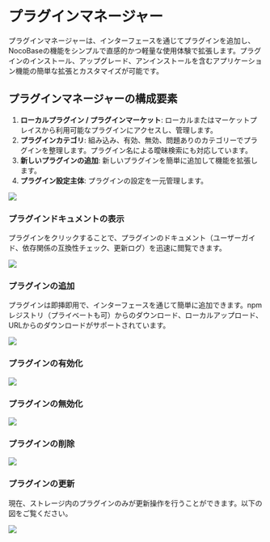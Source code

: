 # プラグインマネージャー

プラグインマネージャーは、インターフェースを通じてプラグインを追加し、NocoBaseの機能をシンプルで直感的かつ軽量な使用体験で拡張します。プラグインのインストール、アップグレード、アンインストールを含むアプリケーション機能の簡単な拡張とカスタマイズが可能です。

## プラグインマネージャーの構成要素

1. **ローカルプラグイン / プラグインマーケット**: ローカルまたはマーケットプレイスから利用可能なプラグインにアクセスし、管理します。
2. **プラグインカテゴリ**: 組み込み、有効、無効、問題ありのカテゴリーでプラグインを整理します。プラグイン名による曖昧検索にも対応しています。
3. **新しいプラグインの追加**: 新しいプラグインを簡単に追加して機能を拡張します。
4. **プラグイン設定主体**: プラグインの設定を一元管理します。

![](https://static-docs.nocobase.com/86fb70757a77ab3654f97faffc2dce78.png)

### プラグインドキュメントの表示

プラグインをクリックすることで、プラグインのドキュメント（ユーザーガイド、依存関係の互換性チェック、更新ログ）を迅速に閲覧できます。

![](https://static-docs.nocobase.com/a4015bea903d3c6874ca94e6c1085278.png)

### プラグインの追加

プラグインは即挿即用で、インターフェースを通じて簡単に追加できます。npmレジストリ（プライベートも可）からのダウンロード、ローカルアップロード、URLからのダウンロードがサポートされています。

![](https://static-docs.nocobase.com/103baa0ba0dd88e7481c0636147c7a7c.png)

### プラグインの有効化

![](https://static-docs.nocobase.com/c76b7228678c358ba6f8f68ef05d3cd5.gif)

### プラグインの無効化

![](https://static-docs.nocobase.com/86f526669dba0d4f3245d24d9e9d35a9.gif)

### プラグインの削除

![](https://static-docs.nocobase.com/b32d6507aaee2b708290311cf1e7ebca.gif)

### プラグインの更新

現在、ストレージ内のプラグインのみが更新操作を行うことができます。以下の図をご覧ください。

![](https://static-docs.nocobase.com/7bfaec2785dc6a2e864fee2337fc57ef.png)

